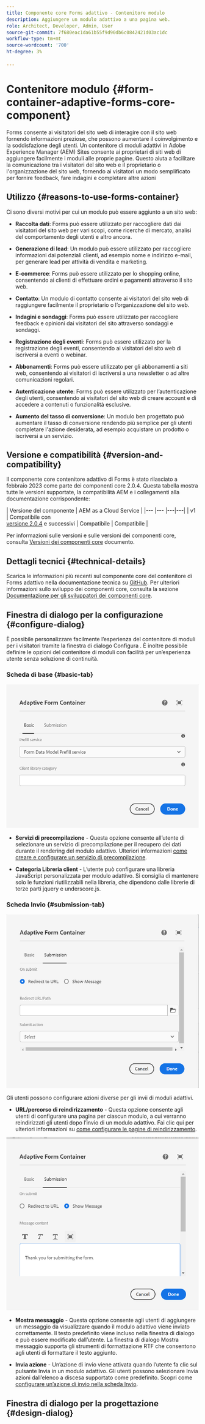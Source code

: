 ```yaml
---
title: Componente core Forms adattivo - Contenitore modulo
description: Aggiungere un modulo adattivo a una pagina web.
role: Architect, Developer, Admin, User
source-git-commit: 7f680eac1da61b55f9d90db6c0842421d03ac1dc
workflow-type: tm+mt
source-wordcount: '700'
ht-degree: 3%

---
```



# Contenitore modulo {#form-container-adaptive-forms-core-component}

Forms consente ai visitatori del sito web di interagire con il sito web fornendo informazioni preziose, che possono aumentare il coinvolgimento e la soddisfazione degli utenti. Un contenitore di moduli adattivi in Adobe Experience Manager (AEM) Sites consente ai proprietari di siti web di aggiungere facilmente i moduli alle proprie pagine. Questo aiuta a facilitare la comunicazione tra i visitatori del sito web e il proprietario o l&#39;organizzazione del sito web, fornendo ai visitatori un modo semplificato per fornire feedback, fare indagini e completare altre azioni

## Utilizzo {#reasons-to-use-forms-container}

Ci sono diversi motivi per cui un modulo può essere aggiunto a un sito web:

* **Raccolta dati**: Forms può essere utilizzato per raccogliere dati dai visitatori del sito web per vari scopi, come ricerche di mercato, analisi del comportamento degli utenti e altro ancora.

* **Generazione di lead**: Un modulo può essere utilizzato per raccogliere informazioni dai potenziali clienti, ad esempio nome e indirizzo e-mail, per generare lead per attività di vendita e marketing.

* **E-commerce**: Forms può essere utilizzato per lo shopping online, consentendo ai clienti di effettuare ordini e pagamenti attraverso il sito web.

* **Contatto**: Un modulo di contatto consente ai visitatori del sito web di raggiungere facilmente il proprietario o l’organizzazione del sito web.

* **Indagini e sondaggi**: Forms può essere utilizzato per raccogliere feedback e opinioni dai visitatori del sito attraverso sondaggi e sondaggi.

* **Registrazione degli eventi**: Forms può essere utilizzato per la registrazione degli eventi, consentendo ai visitatori del sito web di iscriversi a eventi o webinar.

* **Abbonamenti**: Forms può essere utilizzato per gli abbonamenti a siti web, consentendo ai visitatori di iscriversi a una newsletter o ad altre comunicazioni regolari.

* **Autenticazione utente**: Forms può essere utilizzato per l’autenticazione degli utenti, consentendo ai visitatori del sito web di creare account e di accedere a contenuti o funzionalità esclusive.

* **Aumento del tasso di conversione**: Un modulo ben progettato può aumentare il tasso di conversione rendendo più semplice per gli utenti completare l&#39;azione desiderata, ad esempio acquistare un prodotto o iscriversi a un servizio.


## Versione e compatibilità {#version-and-compatibility}

Il componente core contenitore adattivo di Forms è stato rilasciato a febbraio 2023 come parte dei componenti core 2.0.4. Questa tabella mostra tutte le versioni supportate, la compatibilità AEM e i collegamenti alla documentazione corrispondente:

| Versione del componente | AEM as a Cloud Service |
|--- |--- |---|---|
| v1 | Compatibile  con<br>[versione 2.0.4](/help/versions.md) e successivi | Compatibile | Compatibile |

Per informazioni sulle versioni e sulle versioni dei componenti core, consulta [Versioni dei componenti core](/help/versions.md) documento.

<!-- ## Sample Component Output {#sample-component-output}

To experience the Accordion Component as well as see examples of its configuration options as well as HTML and JSON output, visit the [Component Library](https://adobe.com/go/aem_cmp_library_accordion). -->

## Dettagli tecnici {#technical-details}

Scarica le informazioni più recenti sul componente core del contenitore di Forms adattivo nella documentazione tecnica su [GitHub](https://github.com/adobe/aem-core-forms-components/tree/master/ui.af.apps/src/main/content/jcr_root/apps/core/fd/components/form/container/v1/container). Per ulteriori informazioni sullo sviluppo dei componenti core, consulta la sezione [Documentazione per gli sviluppatori dei componenti core](/help/developing/overview.md).

## Finestra di dialogo per la configurazione {#configure-dialog}

È possibile personalizzare facilmente l’esperienza del contenitore di moduli per i visitatori tramite la finestra di dialogo Configura . È inoltre possibile definire le opzioni del contenitore di moduli con facilità per un’esperienza utente senza soluzione di continuità.

### Scheda di base {#basic-tab}

![Scheda Base](/help/adaptive-forms/assets/formcontainer_basictab.png)

* **Servizi di precompilazione** - Questa opzione consente all’utente di selezionare un servizio di precompilazione per il recupero dei dati durante il rendering del modulo adattivo. Ulteriori informazioni [come creare e configurare un servizio di precompilazione](https://experienceleague.adobe.com/docs/experience-manager-cloud-service/content/forms/create-an-adaptive-form/prepopulate-adaptive-form-fields.html?lang=en#aem-forms-custom-prefill-service).

* **Categoria Libreria client** - L’utente può configurare una libreria JavaScript personalizzata per modulo adattivo. Si consiglia di mantenere solo le funzioni riutilizzabili nella libreria, che dipendono dalle librerie di terze parti jquery e underscore.js.

### Scheda Invio {#submission-tab}

![Scheda Invio](/help/adaptive-forms/assets/formcontainer_submissiontab.png)

Gli utenti possono configurare azioni diverse per gli invii di moduli adattivi.
* **URL/percorso di reindirizzamento** - Questa opzione consente agli utenti di configurare una pagina per ciascun modulo, a cui verranno reindirizzati gli utenti dopo l’invio di un modulo adattivo. Fai clic qui per ulteriori informazioni su [come configurare le pagine di reindirizzamento](https://experienceleague.adobe.com/docs/experience-manager-cloud-service/content/forms/create-an-adaptive-form/configure-submit-actions-and-metadata-submission/configuring-redirect-page.html).

![Mostra scheda Messaggio](/help/adaptive-forms/assets/formconatiner_showmessage.png)

* **Mostra messaggio** - Questa opzione consente agli utenti di aggiungere un messaggio da visualizzare quando il modulo adattivo viene inviato correttamente. Il testo predefinito viene incluso nella finestra di dialogo e può essere modificato dall’utente. La finestra di dialogo Mostra messaggio supporta gli strumenti di formattazione RTF che consentono agli utenti di formattare il testo aggiunto.

* **Invia azione** - Un’azione di invio viene attivata quando l’utente fa clic sul pulsante Invia in un modulo adattivo. Gli utenti possono selezionare Invia azioni dall’elenco a discesa supportato come predefinito. Scopri come [configurare un’azione di invio nella scheda Invio](https://experienceleague.adobe.com/docs/experience-manager-cloud-service/content/forms/create-an-adaptive-form/configure-submit-actions-and-metadata-submission/configuring-submit-actions.html#supporting-custom-functions-in-validation-expressions-br).

## Finestra di dialogo per la progettazione {#design-dialog}



